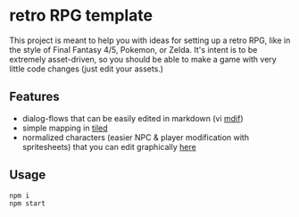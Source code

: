 # retro RPG template

This project is meant to help you with ideas for setting up a retro RPG, like in the style of Final Fantasy 4/5, Pokemon, or Zelda. It's intent is to be extremely asset-driven, so you should be able to make a game with very little code changes (just edit your assets.)

## Features

- dialog-flows that can be easily edited in markdown (vi [mdif](https://github.com/notnullgames/mdif))
- simple mapping in [tiled](https://www.mapeditor.org/)
- normalized characters (easier NPC & player modification with spritesheets) that you can edit graphically [here](https://notnullgames.github.io/universal-sprites/)

## Usage

```sh
npm i
npm start
```
